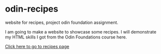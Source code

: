 # odin-recipes
website for recipes, project odin foundation assignment.

I am going to make a website to showcase some recipes. I will demonstrate my HTML skills I got from the Odin Foundations course here.

[Click here to go to recipes page](https://dissected96.github.io/odin-recipes/index.html)

